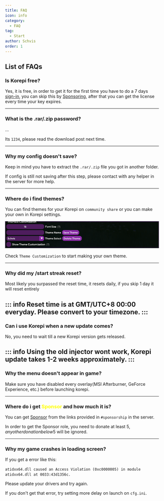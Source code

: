 ```yaml
---
title: FAQ
icon: info
category:
  - FAQ
tag:
  - Start
author: Schvis
order: 1
---
```


## List of FAQs

### Is Korepi free?

Yes, it is free, in order to get it for the first time you have to do a 7 days [sign-in](../start/sign-in.md), you can skip this by [Sponsoring](../start/sponsor.md), after that you can get the license every time your key expires.

---
### What is the .rar/.zip password?

...

Its `1234`, please read the download post next time.

---
### Why my config doesn't save?

Keep in mind you have to extract the `.rar/.zip` file you got in another folder.

If config is still not saving after this step, please contact with any helper in the server for more help.

---
### Where do i find themes?

You can find themes for your Korepi on `community share` or you can make your own in Korepi settings.

![](/assets/images/docs/202312/theme-settings.png)

Check `Theme Customization` to start making your own theme.

---
### Why did my /start streak reset?

Most likely you surpassed the reset time, it resets daily, if you skip 1 day it will reset entirely

::: info Reset time is at GMT/UTC+8 00:00 everyday. Please convert to your timezone.
:::
---

### Can i use Korepi when a new update comes?

No, you need to wait till a new Korepi version gets released.

::: info Using the old injector wont work, Korepi update takes 1-2 weeks approximately.
:::
---

### Why the menu doesn't appear in game?

Make sure you have disabled every overlay(MSI Afterburner, GeForce Experience, etc.) before launching korepi.

---
### Where do i get <span style='color:yellow;'>Sponsor</span> and how much it is?

You can get [Sponsor](../start/sponsor.md) from the links provided in `#sponsorship` in the server.

In order to get the Sponsor role, you need to donate at least 5$, any other donation below 5$ will be ignored.

---
### Why my game crashes in loading screen?

If you get a error like this:

`atidxx64.dll caused an Access Violation (0xc0000005) in module atidxx64.dll at 0033:43d1356c.`

Please update your drivers and try again.

If you don't get that error, try setting more delay on launch on `cfg.ini`.
